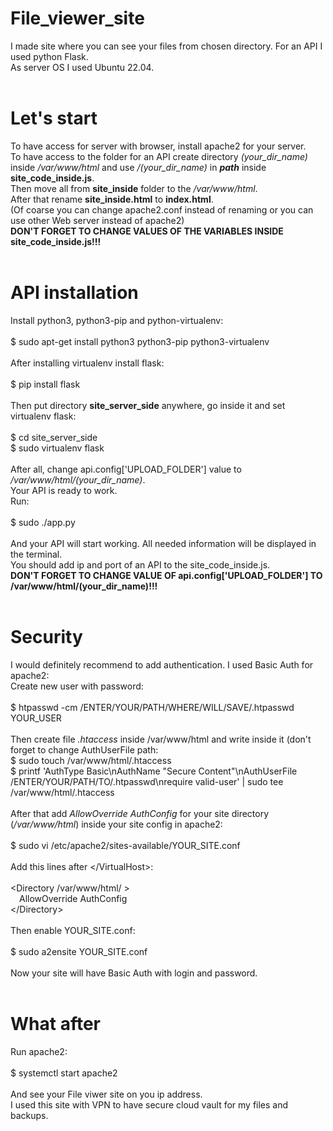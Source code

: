 # File_viewer_site
I made site where you can see your files from chosen directory. For an API I used python Flask.<br>
As server OS I used Ubuntu 22.04.<br>
<br>

# Let's start
To have access for server with browser, install apache2 for your server.<br>
To have access to the folder for an API create directory *(your_dir_name)* inside */var/www/html* and use */(your_dir_name)* in ***path*** inside **site_code_inside.js**.<br>
Then move all from **site_inside**  folder to the */var/www/html*.<br>
After that rename **site_inside.html** to **index.html**.<br>
(Of coarse you can change apache2.conf instead of renaming or you can use other Web server instead of apache2)<br>
****DON'T FORGET TO CHANGE VALUES OF THE VARIABLES INSIDE site_code_inside.js!!!****<br>
<br>

# API installation
Install python3, python3-pip and python-virtualenv:<br>
<br>
$  sudo apt-get install python3 python3-pip python3-virtualenv<br>
<br>
After installing virtualenv install flask:<br>
<br>
$  pip install flask<br>
<br>
Then put directory **site_server_side** anywhere, go inside it and set virtualenv flask:<br>
<br>
$  cd site_server_side<br>
$  sudo virtualenv flask<br>
<br>
After all, change api.config\['UPLOAD_FOLDER'\] value to */var/www/html/(your_dir_name)*.<br>
Your API is ready to work.<br>
Run:<br>
<br>
$  sudo ./app.py<br>
<br>
And your API will start working. All needed information will be displayed in the terminal.<br>
You should add ip and port of an API to the site_code_inside.js.<br>
****DON'T FORGET TO CHANGE VALUE OF api.config\['UPLOAD_FOLDER'\] TO /var/www/html/(your_dir_name)!!!****<br>
<br>

# Security
I would definitely recommend to add authentication. I used Basic Auth for apache2:<br>
Create new user with password:<br>
<br>
$  htpasswd -cm /ENTER/YOUR/PATH/WHERE/WILL/SAVE/.htpasswd  YOUR_USER<br>
<br>
Then create file *.htaccess* inside /var/www/html and write inside it (don't forget to change AuthUserFile path:<br>
$  sudo touch /var/www/html/.htaccess<br>
$  printf 'AuthType Basic\nAuthName "Secure Content"\nAuthUserFile /ENTER/YOUR/PATH/TO/.htpasswd\nrequire valid-user' | sudo tee /var/www/html/.htaccess<br>
<br>
After that add *AllowOverride AuthConfig* for your site directory (*/var/www/html*) inside your site config in apache2:<br>
<br>
$  sudo vi /etc/apache2/sites-available/YOUR_SITE.conf<br>
<br>
Add this lines after \</VirtualHost\>:<br>
<br>
<Directory /var/www/html/ ><br>
        &emsp;AllowOverride AuthConfig<br>
\</Directory\><br>
<br>
Then enable YOUR_SITE.conf:<br>
<br>
$  sudo a2ensite YOUR_SITE.conf<br>
<br>
Now your site will have Basic Auth with login and password.<br>
<br>

# What after
Run apache2:<br>
<br>
$  systemctl start apache2<br>
<br>
And see your File viwer site on you ip address.<br>
I used this site with VPN to have secure cloud vault for my files and backups.<br>



